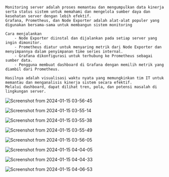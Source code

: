 ```
Monitoring server adalah proses memantau dan mengumpulkan data kinerja serta status sistem untuk memahami dan mengelola sumber daya dan kesehatan server dengan lebih efektif. 
Grafana, Prometheus, dan Node Exporter adalah alat-alat populer yang digunakan bersama-sama untuk membangun sistem monitoring

Cara menjalankan
    - Node Exporter diinstal dan dijalankan pada setiap server yang ingin dimonitor.
    - Prometheus diatur untuk menyaring metrik dari Node Exporter dan menyimpannya dalam penyimpanan time series internal.
    - Grafana dikonfigurasi untuk terhubung ke Prometheus sebagai sumber data.
    - Pengguna membuat dashboard di Grafana dengan memilih metrik yang diambil dari Prometheus.

Hasilnya adalah visualisasi waktu nyata yang memungkinkan tim IT untuk memantau dan menganalisis kinerja sistem secara efektif. 
Melalui dashboard, dapat dilihat tren, pola, dan potensi masalah di lingkungan server. 
```
![Screenshot from 2024-01-15 03-56-45](https://github.com/sinambela99/devops-19-dumbways/assets/80032508/5d660ee6-5f7e-4b88-8c25-bf300020514f)

![Screenshot from 2024-01-15 03-55-14](https://github.com/sinambela99/devops-19-dumbways/assets/80032508/1c71be40-4287-4f60-a9a7-dd4382fe191f)

![Screenshot from 2024-01-15 03-55-38](https://github.com/sinambela99/devops-19-dumbways/assets/80032508/7da9654d-7279-4dac-a4fa-1d9efaa6a2d6)

![Screenshot from 2024-01-15 03-55-49](https://github.com/sinambela99/devops-19-dumbways/assets/80032508/ca432bda-6c77-462b-baae-9a3bd61ff776)

![Screenshot from 2024-01-15 03-56-05](https://github.com/sinambela99/devops-19-dumbways/assets/80032508/0f1e2a5a-67e2-4619-aa3e-a4daf9ed5020)

![Screenshot from 2024-01-15 04-04-05](https://github.com/sinambela99/devops-19-dumbways/assets/80032508/17d37e6c-e983-4b09-adb7-58b20a24202b)

![Screenshot from 2024-01-15 04-04-33](https://github.com/sinambela99/devops-19-dumbways/assets/80032508/e1ef36c8-9987-4766-92b3-fc3e8f078856)

![Screenshot from 2024-01-15 04-06-53](https://github.com/sinambela99/devops-19-dumbways/assets/80032508/8404e013-879a-4621-b1f9-c2d8f916b437)

